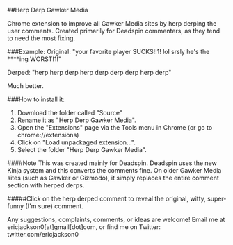 ##Herp Derp Gawker Media

Chrome extension to improve all Gawker Media sites by herp derping the user comments. Created primarily for Deadspin commenters, as they tend to need the most fixing.

###Example:
Original:	"your favorite player SUCKS!!1! lol srsly he's the ****ing WORST!1!"

Derped:		"herp herp derp herp derp derp derp herp derp"

Much better.

###How to install it:
1. Download the folder called "Source"
2. Rename it as "Herp Derp Gawker Media".
3. Open the "Extensions" page via the Tools menu in Chrome (or go to chrome://extensions)
4. Click on "Load unpackaged extension...".
5. Select the folder "Herp Derp Gawker Media".

####Note
This was created mainly for Deadspin. Deadspin uses the new Kinja system and this converts the comments fine.
On older Gawker Media sites (such as Gawker or Gizmodo), it simply replaces the entire comment section with herped derps.

#####Click on the herp derped comment to reveal the original, witty, super-funny (I'm sure) comment.

Any suggestions, complaints, comments, or ideas are welcome! Email me at ericjackson0[at]gmail[dot]com, or find me
on Twitter: twitter.com/ericjackson0